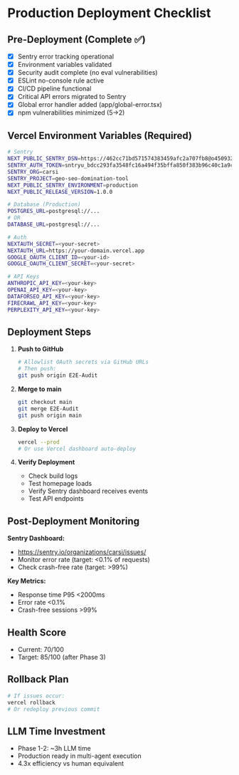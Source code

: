 # Production Deployment Checklist

## Pre-Deployment (Complete ✅)

- [x] Sentry error tracking operational
- [x] Environment variables validated
- [x] Security audit complete (no eval vulnerabilities)
- [x] ESLint no-console rule active
- [x] CI/CD pipeline functional
- [x] Critical API errors migrated to Sentry
- [x] Global error handler added (app/global-error.tsx)
- [x] npm vulnerabilities minimized (5→2)

## Vercel Environment Variables (Required)

```bash
# Sentry
NEXT_PUBLIC_SENTRY_DSN=https://462cc71bd571574383459afc2a707fb8@o4509326515896320.ingest.us.sentry.io/4510149419401216
SENTRY_AUTH_TOKEN=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
SENTRY_ORG=carsi
SENTRY_PROJECT=geo-seo-domination-tool
NEXT_PUBLIC_SENTRY_ENVIRONMENT=production
NEXT_PUBLIC_RELEASE_VERSION=1.0.0

# Database (Production)
POSTGRES_URL=postgresql://...
# OR
DATABASE_URL=postgresql://...

# Auth
NEXTAUTH_SECRET=<your-secret>
NEXTAUTH_URL=https://your-domain.vercel.app
GOOGLE_OAUTH_CLIENT_ID=<your-id>
GOOGLE_OAUTH_CLIENT_SECRET=<your-secret>

# API Keys
ANTHROPIC_API_KEY=<your-key>
OPENAI_API_KEY=<your-key>
DATAFORSEO_API_KEY=<your-key>
FIRECRAWL_API_KEY=<your-key>
PERPLEXITY_API_KEY=<your-key>
```

## Deployment Steps

1. **Push to GitHub**
   ```bash
   # Allowlist OAuth secrets via GitHub URLs
   # Then push:
   git push origin E2E-Audit
   ```

2. **Merge to main**
   ```bash
   git checkout main
   git merge E2E-Audit
   git push origin main
   ```

3. **Deploy to Vercel**
   ```bash
   vercel --prod
   # Or use Vercel dashboard auto-deploy
   ```

4. **Verify Deployment**
   - Check build logs
   - Test homepage loads
   - Verify Sentry dashboard receives events
   - Test API endpoints

## Post-Deployment Monitoring

**Sentry Dashboard:**
- https://sentry.io/organizations/carsi/issues/
- Monitor error rate (target: <0.1% of requests)
- Check crash-free rate (target: >99%)

**Key Metrics:**
- Response time P95 <2000ms
- Error rate <0.1%
- Crash-free sessions >99%

## Health Score

- Current: 70/100
- Target: 85/100 (after Phase 3)

## Rollback Plan

```bash
# If issues occur:
vercel rollback
# Or redeploy previous commit
```

## LLM Time Investment

- Phase 1-2: ~3h LLM time
- Production ready in multi-agent execution
- 4.3x efficiency vs human equivalent

